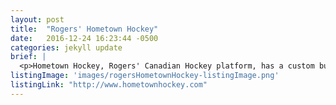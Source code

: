 ```yaml
---
layout: post
title:  "Rogers' Hometown Hockey"
date:   2016-12-24 16:23:44 -0500
categories: jekyll update
brief: |
  <p>Hometown Hockey, Rogers' Canadian Hockey platform, has a custom built WordPress theme with various aspects enhanced using Angular JS. The website is fast and is available in both French and English to support the large hockey audience.</p>
listingImage: 'images/rogersHometownHockey-listingImage.png'
listingLink: "http://www.hometownhockey.com"
---
```

